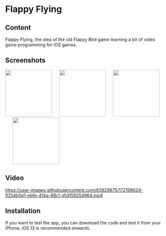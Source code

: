 # Flappy Flying

## Content
Flappy Flying, the idea of the old Flappy Bird game learning a bit of video game programming for iOS games.

## Screenshots

<p>
  <img src="https://filedn.eu/lUfpa3BpLa45XCcSIQyWRHF/WWW/Portfolio/FilesProjects/XCodeFlappyFlyingApp/screenShots/FlappyBird001.png" width="150">&nbsp;&nbsp;&nbsp;&nbsp;&nbsp;
  <img src="https://filedn.eu/lUfpa3BpLa45XCcSIQyWRHF/WWW/Portfolio/FilesProjects/XCodeFlappyFlyingApp/screenShots/FlappyBird002.png" width="150">&nbsp;&nbsp;&nbsp;&nbsp;&nbsp;
  <img src="https://filedn.eu/lUfpa3BpLa45XCcSIQyWRHF/WWW/Portfolio/FilesProjects/XCodeFlappyFlyingApp/screenShots/FlappyBird003.png" width="150">&nbsp;&nbsp;&nbsp;&nbsp;&nbsp;
  <img src="https://filedn.eu/lUfpa3BpLa45XCcSIQyWRHF/WWW/Portfolio/FilesProjects/XCodeFlappyFlyingApp/screenShots/FlappyBird004.png" width="150">
</p>

## Video


https://user-images.githubusercontent.com/63929875/172198624-9254b0e1-ebfe-414a-88c1-d1d159254964.mp4



## Installation
If you want to test the app, you can download the code and test it from your iPhone, iOS 13 is recommended onwards.

